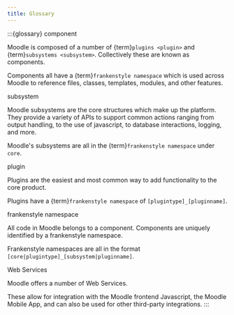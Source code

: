 ```yaml
---
title: Glossary
---
```


:::{glossary}
component

  Moodle is composed of a number of {term}`plugins <plugin>` and {term}`subsystems <subsystem>`. Collectively these are known as
  components.

  Components all have a {term}`frankenstyle namespace` which is used across Moodle to reference files, classes,
  templates, modules, and other features.

subsystem

  Moodle subsystems are the core structures which make up the platform.
  They provide a variety of APIs to support common actions ranging from output handling, to the use of javascript,
  to database interactions, logging, and more.

  Moodle's subsystems are all in the {term}`frankenstyle namespace` under `core`.

plugin

  Plugins are the easiest and most common way to add functionality to the core product.

  Plugins have a {term}`frankenstyle namespace` of `[plugintype]_[pluginname]`.

frankenstyle namespace

  All code in Moodle belongs to a component.
  Components are uniquely identified by a frankenstyle namespace.

  Frankenstyle namespaces are all in the format `[core|plugintype]_[subsystem|pluginname]`.

Web Services

  Moodle offers a number of Web Services.

  These allow for integration with the Moodle frontend Javascript, the Moodle Mobile App, and can also be used for
  other third-party integrations.
:::
